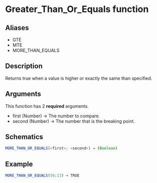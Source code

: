 # Greater_Than_Or_Equals function

## Aliases

- GTE
- MTE
- MORE_THAN_EQUALS

## Description

Returns true when a value is higher or exactly the same than specified.

## Arguments

This function has 2 **required** arguments.

- first (Number) → The number to compare.
- second (Number) → The number that is the breaking point.

## Schematics

```js
MORE_THAN_OR_EQUALS(<first>; <second>) → (Boolean)
```

## Example

```js
MORE_THAN_OR_EQUALS(50;13) → TRUE
```
